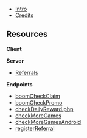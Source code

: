 <!-- docs/_sidebar.md -->

- [Intro](/)
- [Credits](/CREDITS.md)

## **Resources**

**Client**

**Server**

  - [Referrals](/resources/server/referral.md)

**Endpoints**
  - [boomCheckClaim](/endpoints/boomCheckClaim.md)
  - [boomCheckPromo](/endpoints/boomCheckPromo.md)
  - [checkDailyReward.php](endpoints/checkDailyReward.md)
  - [checkMoreGames](/endpoints/checkMoreGames.md)
  - [checkMoreGamesAndroid](/endpoints/checkMoreGamesAndroid.md)
  - [registerReferral](/endpoints/registerReferral.md)